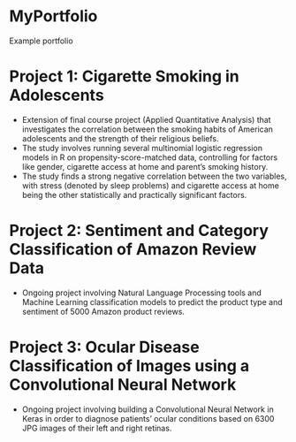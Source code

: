 # MyPortfolio
Example portfolio

# Project 1: Cigarette Smoking in Adolescents

  - Extension of final course project (Applied Quantitative Analysis) that investigates the correlation       between the smoking habits of American adolescents and the strength of their religious beliefs.
  - The study involves running several multinomial logistic regression models in R on propensity-score-matched data, controlling for factors like gender, cigarette access at home and parent’s smoking history.
  - The study finds a strong negative correlation between the two variables, with stress (denoted by sleep problems) and cigarette access at home being the other statistically and practically significant factors. 

# Project 2: Sentiment and Category Classification of Amazon Review Data

  - Ongoing project involving Natural Language Processing tools and Machine Learning classification models to predict the product type and sentiment of 5000 Amazon product reviews.

# Project 3: Ocular Disease Classification of Images using a Convolutional Neural Network

  - Ongoing project involving building a Convolutional Neural Network in Keras in order to diagnose patients’ ocular conditions based on 6300 JPG images of their left and right retinas. 
